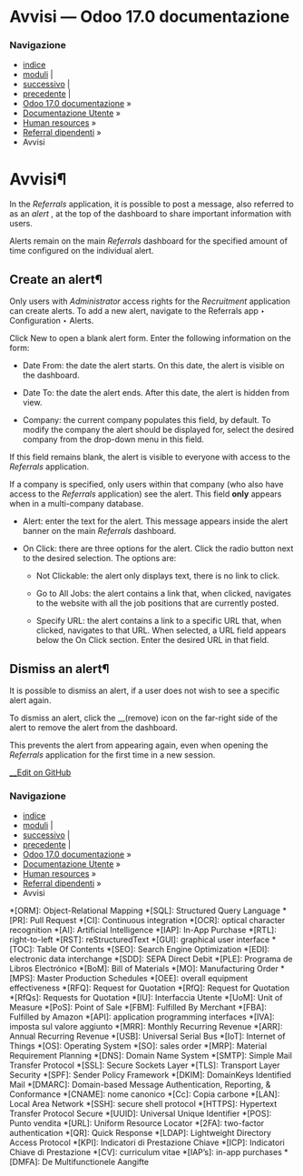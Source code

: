 # Avvisi — Odoo 17.0 documentazione

### Navigazione

  * [indice](../../../genindex.html "Indice generale")
  * [moduli](../../../py-modindex.html "Indice del modulo Python") |
  * [successivo](reporting.html "Rendiconto") |
  * [precedente](rewards.html "Premi") |
  * [Odoo 17.0 documentazione](../../../index-2.html) »
  * [Documentazione Utente](../../../applications.html) »
  * [Human resources](../../hr.html) »
  * [Referral dipendenti](../referrals.html) »
  * Avvisi



# Avvisi¶

In the _Referrals_ application, it is possible to post a message, also referred to as an _alert_ , at the top of the dashboard to share important information with users.

Alerts remain on the main _Referrals_ dashboard for the specified amount of time configured on the individual alert.

## Create an alert¶

Only users with _Administrator_ access rights for the _Recruitment_ application can create alerts. To add a new alert, navigate to the Referrals app ‣ Configuration ‣ Alerts.

Click New to open a blank alert form. Enter the following information on the form:

  * Date From: the date the alert starts. On this date, the alert is visible on the dashboard.

  * Date To: the date the alert ends. After this date, the alert is hidden from view.

  * Company: the current company populates this field, by default. To modify the company the alert should be displayed for, select the desired company from the drop-down menu in this field.

If this field remains blank, the alert is visible to everyone with access to the _Referrals_ application.

If a company is specified, only users within that company (who also have access to the _Referrals_ application) see the alert. This field **only** appears when in a multi-company database.

  * Alert: enter the text for the alert. This message appears inside the alert banner on the main _Referrals_ dashboard.

  * On Click: there are three options for the alert. Click the radio button next to the desired selection. The options are:

    * Not Clickable: the alert only displays text, there is no link to click.

    * Go to All Jobs: the alert contains a link that, when clicked, navigates to the website with all the job positions that are currently posted.

    * Specify URL: the alert contains a link to a specific URL that, when clicked, navigates to that URL. When selected, a URL field appears below the On Click section. Enter the desired URL in that field.




## Dismiss an alert¶

It is possible to dismiss an alert, if a user does not wish to see a specific alert again.

To dismiss an alert, click the __(remove) icon on the far-right side of the alert to remove the alert from the dashboard.

This prevents the alert from appearing again, even when opening the _Referrals_ application for the first time in a new session.

[ __Edit on GitHub](https://github.com/odoo/documentation/edit/17.0/content/applications/hr/referrals/alerts.rst)

### Navigazione

  * [indice](../../../genindex.html "Indice generale")
  * [moduli](../../../py-modindex.html "Indice del modulo Python") |
  * [successivo](reporting.html "Rendiconto") |
  * [precedente](rewards.html "Premi") |
  * [Odoo 17.0 documentazione](../../../index-2.html) »
  * [Documentazione Utente](../../../applications.html) »
  * [Human resources](../../hr.html) »
  * [Referral dipendenti](../referrals.html) »
  * Avvisi


  *[ORM]: Object-Relational Mapping
  *[SQL]: Structured Query Language
  *[PR]: Pull Request
  *[CI]: Continuous integration
  *[OCR]: optical character recognition
  *[AI]: Artificial Intelligence
  *[IAP]: In-App Purchase
  *[RTL]: right-to-left
  *[RST]: reStructuredText
  *[GUI]: graphical user interface
  *[TOC]: Table Of Contents
  *[SEO]: Search Engine Optimization
  *[EDI]: electronic data interchange
  *[SDD]: SEPA Direct Debit
  *[PLE]: Programa de Libros Electrónico
  *[BoM]: Bill of Materials
  *[MO]: Manufacturing Order
  *[MPS]: Master Production Schedules
  *[OEE]: overall equipment effectiveness
  *[RFQ]: Request for Quotation
  *[RfQ]: Request for Quotation
  *[RfQs]: Requests for Quotation
  *[IU]: Interfaccia Utente
  *[UoM]: Unit of Measure
  *[PoS]: Point of Sale
  *[FBM]: Fulfilled By Merchant
  *[FBA]: Fulfilled by Amazon
  *[API]: application programming interfaces
  *[IVA]: imposta sul valore aggiunto
  *[MRR]: Monthly Recurring Revenue
  *[ARR]: Annual Recurring Revenue
  *[USB]: Universal Serial Bus
  *[IoT]: Internet of Things
  *[OS]: Operating System
  *[SO]: sales order
  *[MRP]: Material Requirement Planning
  *[DNS]: Domain Name System
  *[SMTP]: Simple Mail Transfer Protocol
  *[SSL]: Secure Sockets Layer
  *[TLS]: Transport Layer Security
  *[SPF]: Sender Policy Framework
  *[DKIM]: DomainKeys Identified Mail
  *[DMARC]: Domain-based Message Authentication, Reporting, & Conformance
  *[CNAME]: nome canonico
  *[Cc]: Copia carbone
  *[LAN]: Local Area Network
  *[SSH]: secure shell protocol
  *[HTTPS]: Hypertext Transfer Protocol Secure
  *[UUID]: Universal Unique Identifier
  *[POS]: Punto vendita
  *[URL]: Uniform Resource Locator
  *[2FA]: two-factor authentication
  *[QR]: Quick Response
  *[LDAP]: Lightweight Directory Access Protocol
  *[KPI]: Indicatori di Prestazione Chiave
  *[ICP]: Indicatori Chiave di Prestazione
  *[CV]: curriculum vitae
  *[IAP’s]: in-app purchases
  *[DMFA]: De Multifunctionele Aangifte